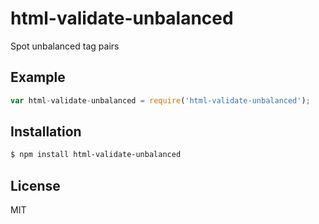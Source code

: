 
# html-validate-unbalanced

  Spot unbalanced tag pairs

## Example

```js
var html-validate-unbalanced = require('html-validate-unbalanced');


```

## Installation

```bash
$ npm install html-validate-unbalanced
```

## License

  MIT

